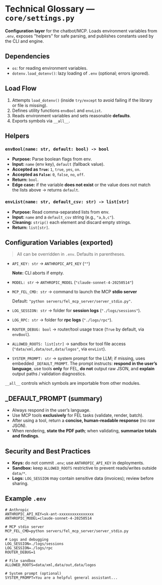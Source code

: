 # Technical Glossary — `core/settings.py`

**Configuration layer** for the chatbot/MCP. Loads environment variables from `.env`, exposes "helpers" for safe parsing, and publishes constants used by the CLI and engine.

## Dependencies

* `os`: for reading environment variables.
* `dotenv.load_dotenv()`: lazy loading of `.env` (optional; errors ignored).

## Load Flow

1. Attempts `load_dotenv()` (inside `try/except` to avoid failing if the library or file is missing).
2. Defines utility functions `envBool` and `envList`.
3. Reads environment variables and sets reasonable **defaults**.
4. Exports symbols via `__all__`.

## Helpers

### `envBool(name: str, default: bool) -> bool`

* **Purpose:** Parse boolean flags from env.
* **Input:** `name` (env key), `default` (fallback value).
* **Accepted as `True`:** `1`, `true`, `yes`, `on`.
* **Accepted as `False`:** `0`, `false`, `no`, `off`.
* **Return:** `bool`.
* **Edge case:** if the variable **does not exist** or the value does not match the lists above -> returns `default`.

### `envList(name: str, default_csv: str) -> list[str]`

* **Purpose:** Read comma-separated lists from env.
* **Input:** `name` and a `default_csv` string (e.g., `"a,b,c"`).
* **Cleaning:** `strip()` each element and discard empty strings.
* **Return:** `list[str]`.

## Configuration Variables (exported)

> All can be overridden in `.env`. Defaults in parentheses.

* `API_KEY: str` -> `ANTHROPIC_API_KEY` (`""`)

  **Note:** CLI aborts if empty.

* `MODEL: str` -> `ANTHROPIC_MODEL` (`"claude-sonnet-4-20250514"`)
* `MCP_FEL_CMD: str` -> command to launch the MCP **stdio server**

  Default: `"python servers/fel_mcp_server/server_stdio.py"`.
* `LOG_SESSION: str` -> folder for **session logs** (`"./logs/sessions"`).
* `LOG_RPC: str` -> folder for **rpc logs** (`"./logs/rpc"`).
* `ROUTER_DEBUG: bool` -> router/tool usage trace (`True` by default, via `envBool`).
* `ALLOWED_ROOTS: list[str]` -> sandbox for tool file access (`"data/xml,data/out,data/logos"`, via `envList`).
* `SYSTEM_PROMPT: str` -> system prompt for the LLM; if missing, uses embedded `_DEFAULT_PROMPT`.
  The prompt instructs: **respond in the user’s language**, use tools **only** for FEL, **do not** output raw JSON, and **explain** output paths / validation diagnostics.

`__all__` controls which symbols are importable from other modules.

## _DEFAULT_PROMPT (summary)

* Always respond in the user’s language.
* Use MCP tools **exclusively** for FEL tasks (validate, render, batch).
* After using a tool, return a **concise, human-readable response** (no raw JSON).
* When rendering, **state the PDF path**; when validating, **summarize totals and findings**.

## Security and Best Practices

* **Keys:** do not commit `.env`; use `ANTHROPIC_API_KEY` in deployments.
* **Sandbox:** keep `ALLOWED_ROOTS` restrictive to prevent reads/writes outside `data/*`.
* **Logs:** `LOG_SESSION` may contain sensitive data (invoices); review before sharing.

## Example `.env`

```env
# Anthropic
ANTHROPIC_API_KEY=sk-ant-xxxxxxxxxxxxxxxx
ANTHROPIC_MODEL=claude-sonnet-4-20250514

# MCP stdio server
MCP_FEL_CMD=python servers/fel_mcp_server/server_stdio.py

# Logs and debugging
LOG_SESSION=./logs/sessions
LOG_SESSION=./logs/rpc
ROUTER_DEBUG=1

# File sandbox
ALLOWED_ROOTS=data/xml,data/out,data/logos

# System prompt (optional)
SYSTEM_PROMPT=You are a helpful general assistant...
```
